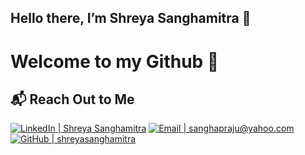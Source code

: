 ## Hello there, I’m Shreya Sanghamitra 🤗
# Welcome to my Github 🙌

## 📬 Reach Out to Me

[![LinkedIn | Shreya Sanghamitra](https://img.shields.io/badge/LinkedIn%20%7C%20Shreya%20Sanghamitra-0077B5?style=for-the-badge&logo=linkedin&logoColor=white)](https://www.linkedin.com/in/shreya-sanghamitra) 
[![Email | sanghapraju@yahoo.com](https://img.shields.io/badge/Email%20%7C%20sanghapraju%40yahoo.com-D14836?style=for-the-badge&logo=gmail&logoColor=white)](mailto:sanghapraju@yahoo.com) 
[![GitHub | shreyasanghamitra](https://img.shields.io/badge/GitHub%20%7C%20shreyasanghamitra-181717?style=for-the-badge&logo=github&logoColor=white)](https://github.com/sanghapraju)




<!--
**sanghapraju/sanghapraju** is a ✨ _special_ ✨ repository because its `README.md` (this file) appears on your GitHub profile.

Here are some ideas to get you started:

- 🔭 I’m currently working on ...
- 🌱 I’m currently learning ...
- 👯 I’m looking to collaborate on ...
- 🤔 I’m looking for help with ...
- 💬 Ask me about ...
- 📫 How to reach me: ...
- 😄 Pronouns: ...
- ⚡ Fun fact: ...
-->
